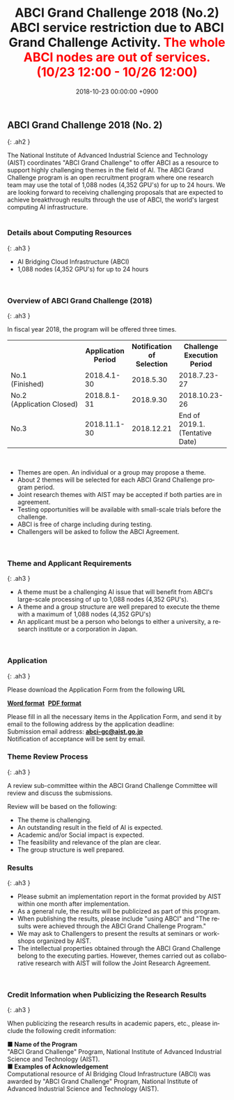 ﻿---
layout: en/event/post
title:  <span style="color:default">ABCI Grand Challenge 2018 (No.2) ABCI service restriction due to ABCI Grand Challenge Activity. </span><span style="color:red">The whole ABCI nodes are out of services. (10/23 12:00 - 10/26 12:00)</span>
date:   2018-10-23 00:00:00 +0900
showdate: 2018.10.23-26
lang: en
headline: "1"
categories: "EVENT"
img: event2.png
outurl:
---


## ABCI Grand Challenge 2018 (No. 2)
{: .ah2 }

<div class="lead_text">The National Institute of Advanced Industrial Science and Technology (AIST) coordinates "ABCI Grand Challenge" to offer ABCI as a resource to support highly challenging themes in the field of AI.  The ABCI Grand Challenge program is an open recruitment program where one research team may use the total of 1,088 nodes (4,352 GPU's) for up to 24 hours.  We are looking forward to receiving challenging proposals that are expected to achieve breakthrough results through the use of ABCI, the world's largest computing AI infrastructure.</div>
<br />


### Details about Computing Resources
{: .ah3 }

<ul class="dot_ul">
<li class="dot">AI Bridging Cloud Infrastructure (ABCI)</li>
<li class="dot">1,088 nodes (4,352 GPU's) for up to 24 hours</li>
</ul>

<br />


### Overview of ABCI Grand Challenge (2018)
{: .ah3 }

<p class="c">In fiscal year 2018, the program will be offered three times.</p>
<table class="table">
<tr align="center">
<th>&nbsp;</th>
<th>Application Period</th>
<th>Notification of Selection</th>
<th>Challenge Execution Period</th>
</tr>
<tr>
<td>No.1 <br /><nobr>(Finished)</nobr></td>
<td>2018.4.1-30</td>
<td>2018.5.30</td>
<td>2018.7.23-27</td>
</tr>
<tr>
<td>No.2 <br /><nobr>(Application Closed)</nobr></td>
<td>2018.8.1-31</td>
<td>2018.9.30</td>
<td>2018.10.23-26</td>
</tr>
<tr>
<td>No.3</td>
<td>2018.11.1-30</td>
<td>2018.12.21</td>
<td>End of 2019.1. <br />(Tentative Date)</td>
</tr>
</table>
<br />

<ul class="dot_ul">
<li class="dot">Themes are open. An individual or a group may propose a theme.</li>
<li class="dot">About 2 themes will be selected for each ABCI Grand Challenge program period.</li>
<li class="dot">Joint research themes with AIST may be accepted if both parties are in agreement.</li>
<li class="dot">Testing opportunities will be available with small-scale trials before the challenge.</li>
<li class="dot">ABCI is free of charge including during testing.</li>
<li class="dot">Challengers will be asked to follow the ABCI Agreement.</li>
</ul>

<br />


### Theme and Applicant Requirements
{: .ah3 }

<ul class="dot_ul">
<li class="dot">A theme must be a challenging AI issue that will benefit from ABCI's large-scale processing of up to 1,088 nodes (4,352 GPU's).</li>
<li class="dot">A theme and a group structure are well prepared to execute the theme with a maximum of 1,088 nodes (4,352 GPU's)</li>
<li class="dot">An applicant must be a person who belongs to either a university, a research institute or a corporation in Japan.</li>
</ul>    

<br />


### Application
{: .ah3 }

<div class="c">
<p>Please download the Application Form from the following URL</p>
<p><a href="../../../../assets/GrandChallenge/abci-gc-proposal.docx" class="link"><strong>Word format</strong></a>&nbsp;&nbsp;<a href="../../../../assets/GrandChallenge/abci-gc-proposal.pdf" class="link ml30"><strong>PDF format</strong></a></p>
Please fill in all the necessary items in the Application Form, and send it by email to the following address by the application deadline:<br />
Submission email address: <a href="mailto:abci-gc@aist.go.jp" target="_blank" class="link"><strong>abci-gc@aist.go.jp</strong></a><br />
Notification of acceptance will be sent by email.<br />
</div>


### Theme Review Process
{: .ah3 }

<div class="c">
<p class="mb2p">A review sub-committee within the ABCI Grand Challenge Committee will review and discuss the submissions. </p>
Review will be based on the following:<br />
<ul class="dot_ul">
<li class="dot">The theme is challenging.</li>
<li class="dot">An outstanding result in the field of AI is expected.</li>
<li class="dot">Academic and/or Social impact is expected.</li>
<li class="dot">The feasibility and relevance of the plan are clear.</li>
<li class="dot">The group structure is well prepared.</li>
</ul>   
</div>


### Results
{: .ah3 }

<ul class="dot_ul">
<li class="dot">Please submit an implementation report in the format provided by AIST within one month after implementation.</li>
<li class="dot">As a general rule, the results will be publicized as part of this program.</li>
<li class="dot">When publishing the results, please include  "using ABCI" and "The results were achieved through the ABCI Grand Challenge Program."</li>
<li class="dot">We may ask to Challengers to present the results at seminars or workshops organized by AIST. </li>
<li class="dot">The intellectual properties obtained through the ABCI Grand Challenge belong to the executing parties. However, themes carried out as collaborative research with AIST will follow the Joint Research Agreement.</li>
</ul>  

<br />


### Credit Information when Publicizing the Research Results
{: .ah3 }

<div class="c">
<p>When publicizing the research results in academic papers, etc., please include the following credit information:</p>
<div>
<strong>■ Name of the Program</strong><br />
"ABCI Grand Challenge" Program, National Institute of Advanced Industrial Science and Technology (AIST).
</div>
<div>
<strong>■ Examples of Acknowledgement</strong><br />
Computational resource of AI Bridging Cloud Infrastructure (ABCI) was awarded by "ABCI Grand Challenge" Program, National Institute of Advanced Industrial Science and Technology (AIST).
